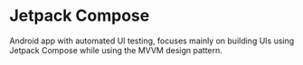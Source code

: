 # Jetpack Compose
Android app with automated UI testing, focuses mainly on building UIs using Jetpack Compose while using the MVVM design pattern.
